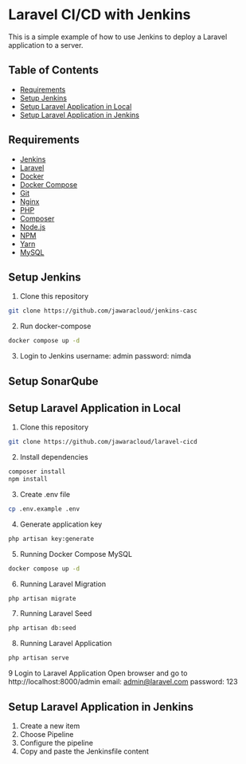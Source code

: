 # Laravel CI/CD with Jenkins
This is a simple example of how to use Jenkins to deploy a Laravel application to a server.

## Table of Contents
- [Requirements](#requirements)
- [Setup Jenkins](#setup-jenkins)
- [Setup Laravel Application in Local](#setup-laravel-application-in-local)
- [Setup Laravel Application in Jenkins](#setup-laravel-application-in-jenkins)

## Requirements
- [Jenkins](https://www.jenkins.io/)
- [Laravel](https://laravel.com/)
- [Docker](https://www.docker.com/)
- [Docker Compose](https://docs.docker.com/compose/)
- [Git](https://git-scm.com/)
- [Nginx](https://www.nginx.com/)
- [PHP](https://www.php.net/)
- [Composer](https://getcomposer.org/)
- [Node.js](https://nodejs.org/)
- [NPM](https://www.npmjs.com/)
- [Yarn](https://yarnpkg.com/)
- [MySQL](https://www.mysql.com/)

## Setup Jenkins
1. Clone this repository
```bash
git clone https://github.com/jawaracloud/jenkins-casc
```
2. Run docker-compose
```bash
docker compose up -d
```
3. Login to Jenkins
username: admin
password: nimda

## Setup SonarQube

## Setup Laravel Application in Local
1. Clone this repository
```bash
git clone https://github.com/jawaracloud/laravel-cicd
```
2. Install dependencies
```bash
composer install
npm install
```
3. Create .env file
```bash
cp .env.example .env
```
4. Generate application key
```bash
php artisan key:generate
```
5. Running Docker Compose MySQL
```bash
docker compose up -d
```
6. Running Laravel Migration
```bash
php artisan migrate
```
7. Running Laravel Seed
```bash
php artisan db:seed
```
8. Running Laravel Application
```bash
php artisan serve
```
9 Login to Laravel Application
Open browser and go to http://localhost:8000/admin
email: admin@laravel.com
password: 123

## Setup Laravel Application in Jenkins
1. Create a new item
2. Choose Pipeline
3. Configure the pipeline
4. Copy and paste the Jenkinsfile content
